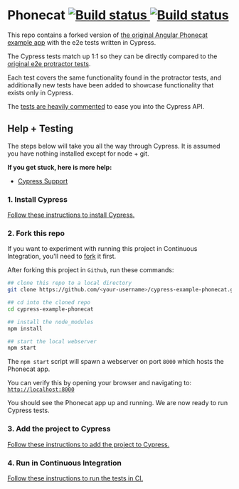 # Phonecat [![Build status][ci-image] ][ci-url][![Build status](https://ci.appveyor.com/api/projects/status/i5jmxcm0d36o1yef?svg=true)](https://ci.appveyor.com/project/cypress-io/cypress-example-phonecat)

[ci-image]: https://travis-ci.org/cypress-io/cypress-example-phonecat.svg?branch=master
[ci-url]: https://travis-ci.org/cypress-io/cypress-example-phonecat

This repo contains a forked version of [the original  Angular Phonecat example app](https://github.com/angular/angular-phonecat) with the e2e tests written in Cypress.

The Cypress tests match up 1:1 so they can be directly compared to the [original e2e protractor tests](e2e-tests/scenarios.js).

Each test covers the same functionality found in the protractor tests, and additionally new tests have been added to showcase functionality that exists only in Cypress.

The [tests are heavily commented](cypress/integration/app_spec.js) to ease you into the Cypress API.

## Help + Testing

The steps below will take you all the way through Cypress. It is assumed you have nothing installed except for node + git.

**If you get stuck, here is more help:**

* [Cypress Support](https://on.cypress.io/support)

### 1. Install Cypress

[Follow these instructions to install Cypress.](https://on.cypress.io/installing-cypress)

### 2. Fork this repo

If you want to experiment with running this project in Continuous Integration, you'll need to [fork](https://github.com/cypress-io/cypress-example-phonecat#fork-destination-box) it first.

After forking this project in `Github`, run these commands:

```bash
## clone this repo to a local directory
git clone https://github.com/<your-username>/cypress-example-phonecat.git

## cd into the cloned repo
cd cypress-example-phonecat

## install the node_modules
npm install

## start the local webserver
npm start
```

The `npm start` script will spawn a webserver on port `8000` which hosts the Phonecat app.

You can verify this by opening your browser and navigating to: [`http://localhost:8000`](http://localhost:8000)

You should see the Phonecat app up and running. We are now ready to run Cypress tests.

### 3. Add the project to Cypress

[Follow these instructions to add the project to Cypress.](https://on.cypress.io/writing-your-first-test)

### 4. Run in Continuous Integration

[Follow these instructions to run the tests in CI.](https://on.cypress.io/continuous-integration)
